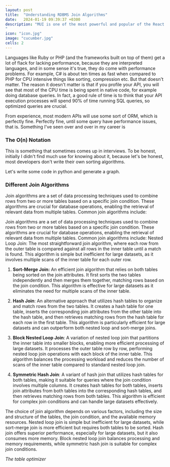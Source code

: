 ```yaml
---
layout: post
title:  "Understanding RDBMS Join Algorithms"
date:   2024-01-19 09:39:37 +0300
description: "MUI is one of the most powerful and popular of the React libraries out there, because it comes prepacked with a lot of controls (let’s face it, nobody wants to build a calendar). The idea behind it is it’s an implementation of Google’s Material Design, and it’s really opinionated in that regard, and herein lies one of its problems: a lot of designers don’t want their application to look like Gmail or Android, they will want a specific look and feel.
"
icon: "icon.jpg"
image: "cucumber.jpg"
cells: 2
---
```

Languages like Ruby or PHP (and the frameworks built on top of them) get a lot of flack for lacking performance, because they are interpreted languages, and in some sense it's true, they do come with performance problems. For example, C# is about ten times as fast when compared to PHP for CPU intensive things like sorting, compression etc. But that doesn't matter. The reason it doesn't matter is that if you profile your API, you will see that most of the CPU time is being spent in native code, for example doing database queries. In fact, a good rule of time is to think that your API execution processes will spend 90% of time running SQL queries, so optimized queries are crucial.

From experience, most modern APIs will use some sort of ORM, which is perfectly fine. Perfectly fine, until some query have performance issues, that is. Something I've seen over and over in my career is 

### The O(n) Notation

This is something that sometimes comes up in interviews. To be honest, initially I didn't find much use for knowing about it, because let's be honest, most developers don't write their own sorting algorithms.

Let's write some code in python and generate a graph.


### Different Join Algorithms

Join algorithms are a set of data processing techniques used to combine rows from two or more tables based on a specific join condition. These algorithms are crucial for database operations, enabling the retrieval of relevant data from multiple tables. Common join algorithms include:

Join algorithms are a set of data processing techniques used to combine rows from two or more tables based on a specific join condition. These algorithms are crucial for database operations, enabling the retrieval of relevant data from multiple tables. Common join algorithms include:
Nested Loop Join: The most straightforward join algorithm, where each row from the outer table is compared against all rows in the inner table until a match is found. This algorithm is simple but inefficient for large datasets, as it involves multiple scans of the inner table for each outer row.

1. **Sort-Merge Join:** An efficient join algorithm that relies on both tables being sorted on the join attributes. It first sorts the two tables independently and then merges them together, matching rows based on the join condition. This algorithm is effective for large datasets as it eliminates the need for multiple scans of the inner table.

2. **Hash Join**: An alternative approach that utilizes hash tables to organize and match rows from the two tables. It creates a hash table for one table, inserts the corresponding join attributes from the other table into the hash table, and then retrieves matching rows from the hash table for each row in the first table. This algorithm is particularly efficient for large datasets and can outperform both nested loop and sort-merge joins.

3. **Block Nested Loop Join**: A variation of nested loop join that partitions the inner table into smaller blocks, enabling more efficient processing of large datasets. It processes the outer table row by row, performing nested loop join operations with each block of the inner table. This algorithm balances the processing workload and reduces the number of scans of the inner table compared to standard nested loop join.

4. **Symmetric Hash Join**: A variant of hash join that utilizes hash tables for both tables, making it suitable for queries where the join condition involves multiple columns. It creates hash tables for both tables, inserts join attributes from both tables into the corresponding hash tables, and then retrieves matching rows from both tables. This algorithm is efficient for complex join conditions and can handle large datasets effectively.

The choice of join algorithm depends on various factors, including the size and structure of the tables, the join condition, and the available memory resources. Nested loop join is simple but inefficient for large datasets, while sort-merge join is more efficient but requires both tables to be sorted. Hash join offers superior performance, especially for large datasets, but it also consumes more memory. Block nested loop join balances processing and memory requirements, while symmetric hash join is suitable for complex join conditions.

*The table optimizer*